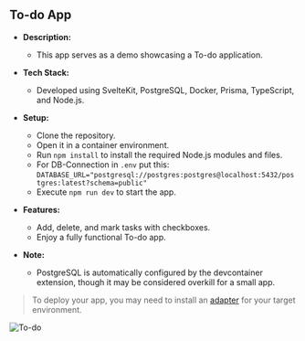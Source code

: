 ## To-do App

- **Description:**

  - This app serves as a demo showcasing a To-do application.

- **Tech Stack:**

  - Developed using SvelteKit, PostgreSQL, Docker, Prisma, TypeScript, and Node.js.

- **Setup:**

  - Clone the repository.
  - Open it in a container environment.
  - Run `npm install` to install the required Node.js modules and files.
  - For DB-Connection in `.env` put this: `DATABASE_URL="postgresql://postgres:postgres@localhost:5432/postgres:latest?schema=public"`
  - Execute `npm run dev` to start the app.

- **Features:**

  - Add, delete, and mark tasks with checkboxes.
  - Enjoy a fully functional To-do app.

- **Note:**
  - PostgreSQL is automatically configured by the devcontainer extension, though it may be considered overkill for a small app.

> To deploy your app, you may need to install an [adapter](https://kit.svelte.dev/docs/adapters) for your target environment.

![To-do](https://github.com/velitetik/To-Do-App/assets/113057734/5ff2daaf-db6d-43a7-8ad3-b4f561a017d0)
